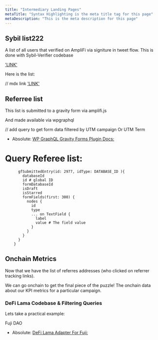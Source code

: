 ```yaml
---
title: "Intermediary Landing Pages"
metaTitle: "Syntax Highlighting is the meta title tag for this page"
metaDescription: "This is the meta description for this page"
---
```


## Sybil list222

A list of all users that verified on AmpliFi via signiture in tweet flow.
This is done with Sybil-Verifier codebase

['LINK'](https://github.com/CRE8RDAO/sybil-verifier-worker)




Here is the list:

// mdx link
['LINK'](https://github.com/CRE8RDAO/sybil-list/blob/master/verified.json)




## Referree list

This list is submitted to a gravity form via amplifi.js

And made available via wpgraphql

// add query to get form data filtered by UTM campaign Or UTM Term



* Absolute: [WP GraphQL Gravity Forms Plugin Docs:](https://github.com/harness-software/wp-graphql-gravity-forms)


 # Query Referee list:
          gfSubmittedEntry(id: 2977, idType: DATABASE_ID ){
            databaseId
            id # global ID
            formDatabaseId
            isDraft
            isStarred
            formFields(first: 300) {
              nodes {
                id
                type
                ... on TextField {
                  label
                  value # The field value
                }
              }
            }
          }
        }


## Onchain Metrics

Now that we have the list of referres addresses (who clicked on referrer tracking links).

We can go onchain to get the final piece of the puzzle! The onchain data about our KPI metrics for a particular campaign.

### DeFi Lama Codebase & Filtering Queries

Lets take a practical example:

Fuji DAO

* Absolute: [DeFi Lama Adapter For Fuji:](https://github.com/DefiLlama/DefiLlama-Adapters/blob/main/projects/fujidao/index.js)






